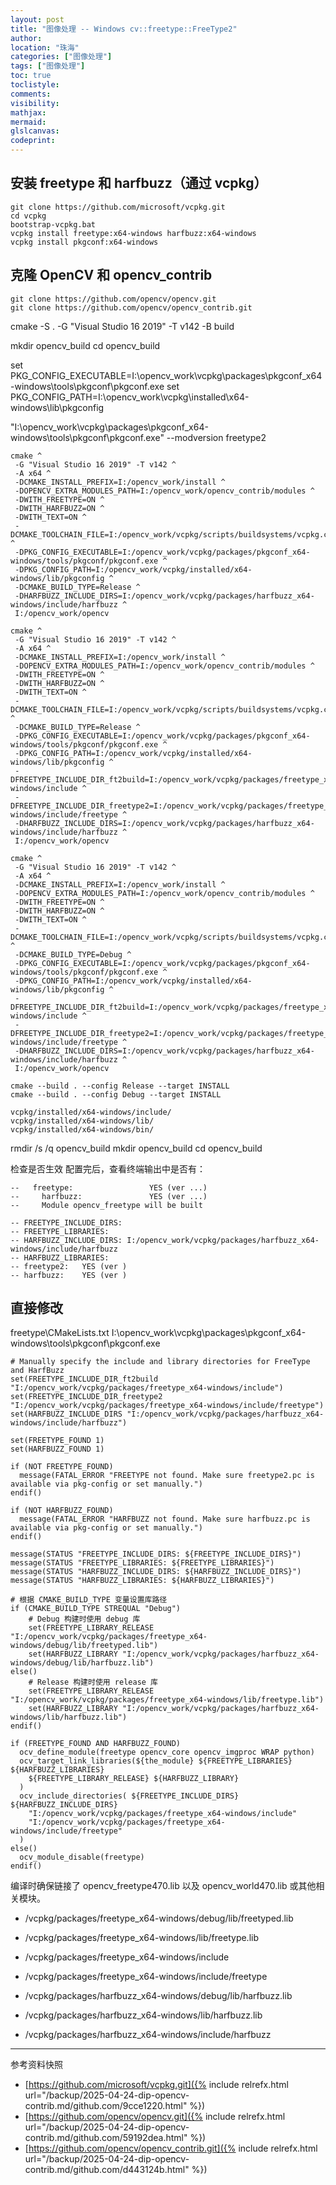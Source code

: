 ```yaml
---
layout: post
title: "图像处理 -- Windows cv::freetype::FreeType2"
author:
location: "珠海"
categories: ["图像处理"]
tags: ["图像处理"]
toc: true
toclistyle:
comments:
visibility:
mathjax:
mermaid:
glslcanvas:
codeprint:
---
```



## 安装 freetype 和 harfbuzz（通过 vcpkg）

```
git clone https://github.com/microsoft/vcpkg.git
cd vcpkg
bootstrap-vcpkg.bat
vcpkg install freetype:x64-windows harfbuzz:x64-windows
vcpkg install pkgconf:x64-windows
```


## 克隆 OpenCV 和 opencv_contrib

```
git clone https://github.com/opencv/opencv.git
git clone https://github.com/opencv/opencv_contrib.git
```

cmake -S . -G "Visual Studio 16 2019" -T v142 -B build

mkdir opencv_build
cd opencv_build

set PKG_CONFIG_EXECUTABLE=I:\opencv_work\vcpkg\packages\pkgconf_x64-windows\tools\pkgconf\pkgconf.exe
set PKG_CONFIG_PATH=I:\opencv_work\vcpkg\installed\x64-windows\lib\pkgconfig

"I:\opencv_work\vcpkg\packages\pkgconf_x64-windows\tools\pkgconf\pkgconf.exe" --modversion freetype2

```
cmake ^
 -G "Visual Studio 16 2019" -T v142 ^
 -A x64 ^
 -DCMAKE_INSTALL_PREFIX=I:/opencv_work/install ^
 -DOPENCV_EXTRA_MODULES_PATH=I:/opencv_work/opencv_contrib/modules ^
 -DWITH_FREETYPE=ON ^
 -DWITH_HARFBUZZ=ON ^
 -DWITH_TEXT=ON ^
 -DCMAKE_TOOLCHAIN_FILE=I:/opencv_work/vcpkg/scripts/buildsystems/vcpkg.cmake ^
 -DPKG_CONFIG_EXECUTABLE=I:/opencv_work/vcpkg/packages/pkgconf_x64-windows/tools/pkgconf/pkgconf.exe ^
 -DPKG_CONFIG_PATH=I:/opencv_work/vcpkg/installed/x64-windows/lib/pkgconfig ^
 -DCMAKE_BUILD_TYPE=Release ^
 -DHARFBUZZ_INCLUDE_DIRS=I:/opencv_work/vcpkg/packages/harfbuzz_x64-windows/include/harfbuzz ^
 I:/opencv_work/opencv

cmake ^
 -G "Visual Studio 16 2019" -T v142 ^
 -A x64 ^
 -DCMAKE_INSTALL_PREFIX=I:/opencv_work/install ^
 -DOPENCV_EXTRA_MODULES_PATH=I:/opencv_work/opencv_contrib/modules ^
 -DWITH_FREETYPE=ON ^
 -DWITH_HARFBUZZ=ON ^
 -DWITH_TEXT=ON ^
 -DCMAKE_TOOLCHAIN_FILE=I:/opencv_work/vcpkg/scripts/buildsystems/vcpkg.cmake ^
 -DCMAKE_BUILD_TYPE=Release ^
 -DPKG_CONFIG_EXECUTABLE=I:/opencv_work/vcpkg/packages/pkgconf_x64-windows/tools/pkgconf/pkgconf.exe ^
 -DPKG_CONFIG_PATH=I:/opencv_work/vcpkg/installed/x64-windows/lib/pkgconfig ^
 -DFREETYPE_INCLUDE_DIR_ft2build=I:/opencv_work/vcpkg/packages/freetype_x64-windows/include ^
 -DFREETYPE_INCLUDE_DIR_freetype2=I:/opencv_work/vcpkg/packages/freetype_x64-windows/include/freetype ^
 -DHARFBUZZ_INCLUDE_DIRS=I:/opencv_work/vcpkg/packages/harfbuzz_x64-windows/include/harfbuzz ^
 I:/opencv_work/opencv

cmake ^
 -G "Visual Studio 16 2019" -T v142 ^
 -A x64 ^
 -DCMAKE_INSTALL_PREFIX=I:/opencv_work/install ^
 -DOPENCV_EXTRA_MODULES_PATH=I:/opencv_work/opencv_contrib/modules ^
 -DWITH_FREETYPE=ON ^
 -DWITH_HARFBUZZ=ON ^
 -DWITH_TEXT=ON ^
 -DCMAKE_TOOLCHAIN_FILE=I:/opencv_work/vcpkg/scripts/buildsystems/vcpkg.cmake ^
 -DCMAKE_BUILD_TYPE=Debug ^
 -DPKG_CONFIG_EXECUTABLE=I:/opencv_work/vcpkg/packages/pkgconf_x64-windows/tools/pkgconf/pkgconf.exe ^
 -DPKG_CONFIG_PATH=I:/opencv_work/vcpkg/installed/x64-windows/lib/pkgconfig ^
 -DFREETYPE_INCLUDE_DIR_ft2build=I:/opencv_work/vcpkg/packages/freetype_x64-windows/include ^
 -DFREETYPE_INCLUDE_DIR_freetype2=I:/opencv_work/vcpkg/packages/freetype_x64-windows/include/freetype ^
 -DHARFBUZZ_INCLUDE_DIRS=I:/opencv_work/vcpkg/packages/harfbuzz_x64-windows/include/harfbuzz ^
 I:/opencv_work/opencv
```

```
cmake --build . --config Release --target INSTALL
cmake --build . --config Debug --target INSTALL
```

```
vcpkg/installed/x64-windows/include/
vcpkg/installed/x64-windows/lib/
vcpkg/installed/x64-windows/bin/
```

rmdir /s /q opencv_build
mkdir opencv_build
cd opencv_build

检查是否生效
配置完后，查看终端输出中是否有：
```
--   freetype:                 YES (ver ...)
--     harfbuzz:               YES (ver ...)
--     Module opencv_freetype will be built

-- FREETYPE_INCLUDE_DIRS:
-- FREETYPE_LIBRARIES:
-- HARFBUZZ_INCLUDE_DIRS: I:/opencv_work/vcpkg/packages/harfbuzz_x64-windows/include/harfbuzz
-- HARFBUZZ_LIBRARIES:
-- freetype2:   YES (ver )
-- harfbuzz:    YES (ver )
```


## 直接修改

freetype\CMakeLists.txt
I:\opencv_work\vcpkg\packages\pkgconf_x64-windows\tools\pkgconf\pkgconf.exe

```
# Manually specify the include and library directories for FreeType and HarfBuzz
set(FREETYPE_INCLUDE_DIR_ft2build "I:/opencv_work/vcpkg/packages/freetype_x64-windows/include")
set(FREETYPE_INCLUDE_DIR_freetype2 "I:/opencv_work/vcpkg/packages/freetype_x64-windows/include/freetype")
set(HARFBUZZ_INCLUDE_DIRS "I:/opencv_work/vcpkg/packages/harfbuzz_x64-windows/include/harfbuzz")

set(FREETYPE_FOUND 1)
set(HARFBUZZ_FOUND 1)

if (NOT FREETYPE_FOUND)
  message(FATAL_ERROR "FREETYPE not found. Make sure freetype2.pc is available via pkg-config or set manually.")
endif()

if (NOT HARFBUZZ_FOUND)
  message(FATAL_ERROR "HARFBUZZ not found. Make sure harfbuzz.pc is available via pkg-config or set manually.")
endif()

message(STATUS "FREETYPE_INCLUDE_DIRS: ${FREETYPE_INCLUDE_DIRS}")
message(STATUS "FREETYPE_LIBRARIES: ${FREETYPE_LIBRARIES}")
message(STATUS "HARFBUZZ_INCLUDE_DIRS: ${HARFBUZZ_INCLUDE_DIRS}")
message(STATUS "HARFBUZZ_LIBRARIES: ${HARFBUZZ_LIBRARIES}")
```

```
# 根据 CMAKE_BUILD_TYPE 变量设置库路径
if (CMAKE_BUILD_TYPE STREQUAL "Debug")
    # Debug 构建时使用 debug 库
    set(FREETYPE_LIBRARY_RELEASE "I:/opencv_work/vcpkg/packages/freetype_x64-windows/debug/lib/freetyped.lib")
    set(HARFBUZZ_LIBRARY "I:/opencv_work/vcpkg/packages/harfbuzz_x64-windows/debug/lib/harfbuzz.lib")
else()
    # Release 构建时使用 release 库
    set(FREETYPE_LIBRARY_RELEASE "I:/opencv_work/vcpkg/packages/freetype_x64-windows/lib/freetype.lib")
    set(HARFBUZZ_LIBRARY "I:/opencv_work/vcpkg/packages/harfbuzz_x64-windows/lib/harfbuzz.lib")
endif()

if (FREETYPE_FOUND AND HARFBUZZ_FOUND)
  ocv_define_module(freetype opencv_core opencv_imgproc WRAP python)
  ocv_target_link_libraries(${the_module} ${FREETYPE_LIBRARIES} ${HARFBUZZ_LIBRARIES}
    ${FREETYPE_LIBRARY_RELEASE} ${HARFBUZZ_LIBRARY}
  )
  ocv_include_directories( ${FREETYPE_INCLUDE_DIRS} ${HARFBUZZ_INCLUDE_DIRS}
    "I:/opencv_work/vcpkg/packages/freetype_x64-windows/include"
    "I:/opencv_work/vcpkg/packages/freetype_x64-windows/include/freetype"
  )
else()
  ocv_module_disable(freetype)
endif()
```

编译时确保链接了 opencv_freetype470.lib 以及 opencv_world470.lib 或其他相关模块。

* /vcpkg/packages/freetype_x64-windows/debug/lib/freetyped.lib
* /vcpkg/packages/freetype_x64-windows/lib/freetype.lib
* /vcpkg/packages/freetype_x64-windows/include
* /vcpkg/packages/freetype_x64-windows/include/freetype

* /vcpkg/packages/harfbuzz_x64-windows/debug/lib/harfbuzz.lib
* /vcpkg/packages/harfbuzz_x64-windows/lib/harfbuzz.lib
* /vcpkg/packages/harfbuzz_x64-windows/include/harfbuzz



<hr class='reviewline'/>
<p class='reviewtip'><script type='text/javascript' src='{% include relref.html url="/assets/reviewjs/blogs/2025-04-24-dip-opencv-contrib.md.js" %}'></script></p>
<font class='ref_snapshot'>参考资料快照</font>

- [https://github.com/microsoft/vcpkg.git]({% include relrefx.html url="/backup/2025-04-24-dip-opencv-contrib.md/github.com/9cce1220.html" %})
- [https://github.com/opencv/opencv.git]({% include relrefx.html url="/backup/2025-04-24-dip-opencv-contrib.md/github.com/59192dea.html" %})
- [https://github.com/opencv/opencv_contrib.git]({% include relrefx.html url="/backup/2025-04-24-dip-opencv-contrib.md/github.com/d443124b.html" %})

